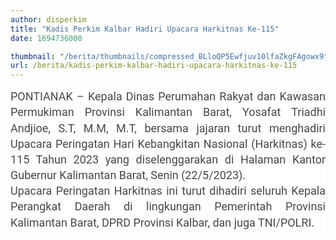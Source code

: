 ```yaml
---
author: disperkim
title: "Kadis Perkim Kalbar Hadiri Upacara Harkitnas Ke-115"
date: 1694736000

thumbnail: "/berita/thumbnails/compressed_BLloQP5Ewfjuv10lfaZkgFAgowx9tSeiMVGFViL5.png"
url: /berita/kadis-perkim-kalbar-hadiri-upacara-harkitnas-ke-115
---
```


<p style="box-sizing: border-box; border: 0px; vertical-align: baseline; margin: 0px; text-size-adjust: none; color: #474747; font-variant-ligatures: common-ligatures; line-height: 1.4; padding: 0px; font-family: Roboto, sans-serif; font-size: 18px; background-color: #ffffff; outline: none !important; text-align: justify;">PONTIANAK &ndash; Kepala Dinas Perumahan Rakyat dan Kawasan Permukiman Provinsi Kalimantan Barat, Yosafat Triadhi Andjioe, S.T, M.M, M.T, bersama jajaran turut menghadiri Upacara Peringatan Hari Kebangkitan Nasional (Harkitnas) ke-115 Tahun 2023 yang diselenggarakan di Halaman Kantor Gubernur Kalimantan Barat, Senin (22/5/2023).</p>
<p style="box-sizing: border-box; border: 0px; vertical-align: baseline; margin: 0px; text-size-adjust: none; color: #474747; font-variant-ligatures: common-ligatures; line-height: 1.4; padding: 0px; font-family: Roboto, sans-serif; font-size: 18px; background-color: #ffffff; outline: none !important; text-align: justify;">Upacara Peringatan Harkitnas ini turut dihadiri seluruh Kepala Perangkat Daerah di lingkungan Pemerintah Provinsi Kalimantan Barat, DPRD Provinsi Kalbar, dan juga TNI/POLRI.</p>
